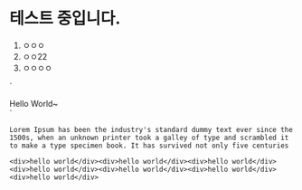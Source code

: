 # 테스트 중입니다.
1. ㅇㅇㅇ
2. ㅇㅇ22
3. ㅇㅇㅇㅇ

`
<div>
	Hello World~
</div>
`

```
Lorem Ipsum has been the industry's standard dummy text ever since the 1500s, when an unknown printer took a galley of type and scrambled it to make a type specimen book. It has survived not only five centuries
```

`<div>hello world</div><div>hello world</div><div>hello world</div><div>hello world</div><div>hello world</div><div>hello world</div><div>hello world</div>`

